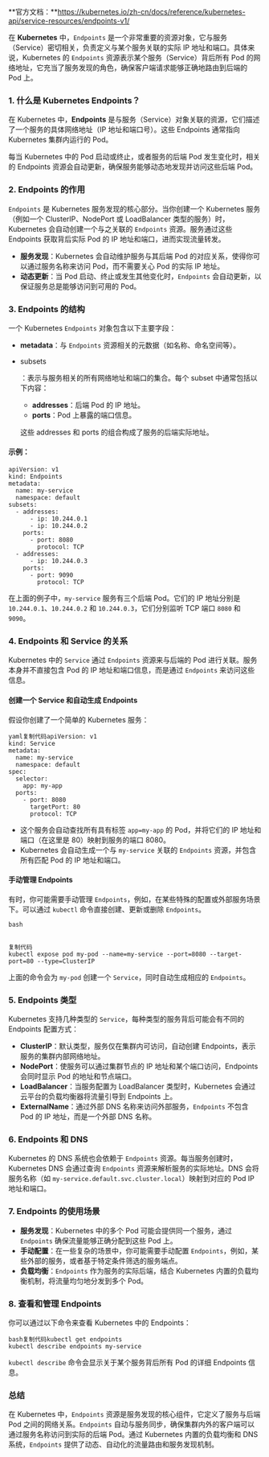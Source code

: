 

**官方文档：**https://kubernetes.io/zh-cn/docs/reference/kubernetes-api/service-resources/endpoints-v1/

在 **Kubernetes** 中，`Endpoints` 是一个非常重要的资源对象，它与服务（Service）密切相关，负责定义与某个服务关联的实际 IP 地址和端口。具体来说，Kubernetes 的 `Endpoints` 资源表示某个服务（Service）背后所有 Pod 的网络地址，它充当了服务发现的角色，确保客户端请求能够正确地路由到后端的 Pod 上。

### 1. **什么是 Kubernetes Endpoints？**

在 Kubernetes 中，**Endpoints** 是与服务（Service）对象关联的资源，它们描述了一个服务的具体网络地址（IP 地址和端口号）。这些 Endpoints 通常指向 Kubernetes 集群内运行的 Pod。

每当 Kubernetes 中的 Pod 启动或终止，或者服务的后端 Pod 发生变化时，相关的 Endpoints 资源会自动更新，确保服务能够动态地发现并访问这些后端 Pod。

### 2. **Endpoints 的作用**

`Endpoints` 是 Kubernetes 服务发现的核心部分。当你创建一个 Kubernetes 服务（例如一个 ClusterIP、NodePort 或 LoadBalancer 类型的服务）时，Kubernetes 会自动创建一个与之关联的 `Endpoints` 资源。服务通过这些 Endpoints 获取背后实际 Pod 的 IP 地址和端口，进而实现流量转发。

- **服务发现**：Kubernetes 会自动维护服务与其后端 Pod 的对应关系，使得你可以通过服务名称来访问 Pod，而不需要关心 Pod 的实际 IP 地址。
- **动态更新**：当 Pod 启动、终止或发生其他变化时，`Endpoints` 会自动更新，以保证服务总是能够访问到可用的 Pod。

### 3. **Endpoints 的结构**

一个 Kubernetes `Endpoints` 对象包含以下主要字段：

- **metadata**：与 `Endpoints` 资源相关的元数据（如名称、命名空间等）。

- subsets

  ：表示与服务相关的所有网络地址和端口的集合。每个 subset 中通常包括以下内容：

  - **addresses**：后端 Pod 的 IP 地址。
  - **ports**：Pod 上暴露的端口信息。

  这些 addresses 和 ports 的组合构成了服务的后端实际地址。

#### 示例：

```
apiVersion: v1
kind: Endpoints
metadata:
  name: my-service
  namespace: default
subsets:
  - addresses:
      - ip: 10.244.0.1
      - ip: 10.244.0.2
    ports:
      - port: 8080
        protocol: TCP
  - addresses:
      - ip: 10.244.0.3
    ports:
      - port: 9090
        protocol: TCP
```

在上面的例子中，`my-service` 服务有三个后端 Pod。它们的 IP 地址分别是 `10.244.0.1`、`10.244.0.2` 和 `10.244.0.3`，它们分别监听 TCP 端口 `8080` 和 `9090`。

### 4. **Endpoints 和 Service 的关系**

Kubernetes 中的 `Service` 通过 `Endpoints` 资源来与后端的 Pod 进行关联。服务本身并不直接包含 Pod 的 IP 地址和端口信息，而是通过 `Endpoints` 来访问这些信息。

#### 创建一个 Service 和自动生成 Endpoints

假设你创建了一个简单的 Kubernetes 服务：

```
yaml复制代码apiVersion: v1
kind: Service
metadata:
  name: my-service
  namespace: default
spec:
  selector:
    app: my-app
  ports:
    - port: 8080
      targetPort: 80
      protocol: TCP
```

- 这个服务会自动查找所有具有标签 `app=my-app` 的 Pod，并将它们的 IP 地址和端口（在这里是 80）映射到服务的端口 8080。
- Kubernetes 会自动生成一个与 `my-service` 关联的 `Endpoints` 资源，并包含所有匹配 Pod 的 IP 地址和端口。

#### 手动管理 Endpoints

有时，你可能需要手动管理 `Endpoints`，例如，在某些特殊的配置或外部服务场景下。可以通过 `kubectl` 命令直接创建、更新或删除 `Endpoints`。

```
bash


复制代码
kubectl expose pod my-pod --name=my-service --port=8080 --target-port=80 --type=ClusterIP
```

上面的命令会为 `my-pod` 创建一个 `Service`，同时自动生成相应的 `Endpoints`。

### 5. **Endpoints 类型**

Kubernetes 支持几种类型的 `Service`，每种类型的服务背后可能会有不同的 Endpoints 配置方式：

- **ClusterIP**：默认类型，服务仅在集群内可访问，自动创建 Endpoints，表示服务的集群内部网络地址。
- **NodePort**：使服务可以通过集群节点的 IP 地址和某个端口访问，Endpoints 会同时显示 Pod 的地址和节点端口。
- **LoadBalancer**：当服务配置为 LoadBalancer 类型时，Kubernetes 会通过云平台的负载均衡器将流量引导到 Endpoints 上。
- **ExternalName**：通过外部 DNS 名称来访问外部服务，`Endpoints` 不包含 Pod 的 IP 地址，而是一个外部 DNS 名称。

### 6. **Endpoints 和 DNS**

Kubernetes 的 DNS 系统也会依赖于 `Endpoints` 资源。每当服务创建时，Kubernetes DNS 会通过查询 `Endpoints` 资源来解析服务的实际地址。DNS 会将服务名称（如 `my-service.default.svc.cluster.local`）映射到对应的 Pod IP 地址和端口。

### 7. **Endpoints 的使用场景**

- **服务发现**：Kubernetes 中的多个 Pod 可能会提供同一个服务，通过 `Endpoints` 确保流量能够正确分配到这些 Pod 上。
- **手动配置**：在一些复杂的场景中，你可能需要手动配置 `Endpoints`，例如，某些外部的服务，或者基于特定条件筛选的服务端点。
- **负载均衡**：`Endpoints` 作为服务的实际后端，结合 Kubernetes 内置的负载均衡机制，将流量均匀地分发到多个 Pod。

### 8. **查看和管理 Endpoints**

你可以通过以下命令来查看 Kubernetes 中的 Endpoints：

```
bash复制代码kubectl get endpoints
kubectl describe endpoints my-service
```

`kubectl describe` 命令会显示关于某个服务背后所有 Pod 的详细 Endpoints 信息。

### 总结

在 Kubernetes 中，`Endpoints` 资源是服务发现的核心组件，它定义了服务与后端 Pod 之间的网络关系。`Endpoints` 自动与服务同步，确保集群内外的客户端可以通过服务名称访问到实际的后端 Pod。通过 Kubernetes 内置的负载均衡和 DNS 系统，`Endpoints` 提供了动态、自动化的流量路由和服务发现机制。
